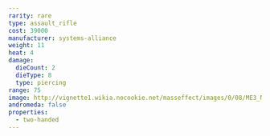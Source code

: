 ```yaml
---
rarity: rare
type: assault_rifle
cost: 39000
manufacturer: systems-alliance
weight: 11
heat: 4
damage:
  dieCount: 2
  dieType: 8
  type: piercing
range: 75
image: http://vignette1.wikia.nocookie.net/masseffect/images/0/08/ME3_N7_Valkyrie_Assault_Rifle.png/revision/latest?cb=20120317181450
andromeda: false
properties:
  - two-handed
---
```

